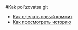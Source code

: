 #Kak pol'zovatsa git
- [Как сделать новый коммит](./commmit_help.md)
- [Как просмотреть историю](./log_help.md)
